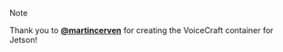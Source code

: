 > [!NOTE]
> Thank you to [**@martincerven**](https://github.com/martincerven) for creating the VoiceCraft container for Jetson!

